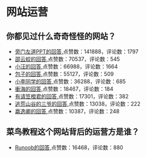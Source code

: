 #  网站运营 
## 你都见过什么奇奇怪怪的网站？
- [旁门左道PPT的回答](https://www.zhihu.com/question/354444082/answer/1037317544),点赞数：141888，评论数：1797
- [邵云蛟的回答](https://www.zhihu.com/question/354444082/answer/1299797863),点赞数：70537，评论数：545
- [小汪的回答](https://www.zhihu.com/question/354444082/answer/1974818158),点赞数：66988，评论数：1664
- [包子的回答](https://www.zhihu.com/question/354444082/answer/1219806952),点赞数：55127，评论数：509
- [小李同学的回答](https://www.zhihu.com/question/354444082/answer/1037614598),点赞数：36288，评论数：685
- [衝海的回答](https://www.zhihu.com/question/354444082/answer/1358346527),点赞数：18467，评论数：184
- [有请笠橙君的回答](https://www.zhihu.com/question/354444082/answer/1037141985),点赞数：17301，评论数：382
- [逃荒山谷的三爷的回答](https://www.zhihu.com/question/354444082/answer/1036816006),点赞数：13038，评论数：222
- [嬴逸卿的回答](https://www.zhihu.com/question/354444082/answer/1038761564),点赞数：10387，评论数：248
## 菜鸟教程这个网站背后的运营方是谁？
- [Runoob的回答](https://www.zhihu.com/question/57594162/answer/297169004),点赞数：16468，评论数：880
